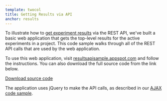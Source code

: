 ```yaml
---
template: twocol
title: Getting Results via API
anchor: results
---
```

To illustrate how to [get experiment results](/rest/#get-results) via the REST API, we've built a basic web application that gets the top-level results for the active experiments in a project.  This code sample walks through all of the REST API calls that are used by the web application.

To use this web application, visit <a target="_blank" href="http://resultsapisample.appspot.com">resultsapisample.appspot.com</a> and follow the instructions.  You can also download the full source code from the link below.

<a class="btn btn-primary" target="_blank" href="https://github.com/optimizely/optimizely-api-samples/tree/master/results_api_sample">Download source code</a>

The application uses jQuery to make the API calls, as described in our [AJAX code sample](#ajax).
